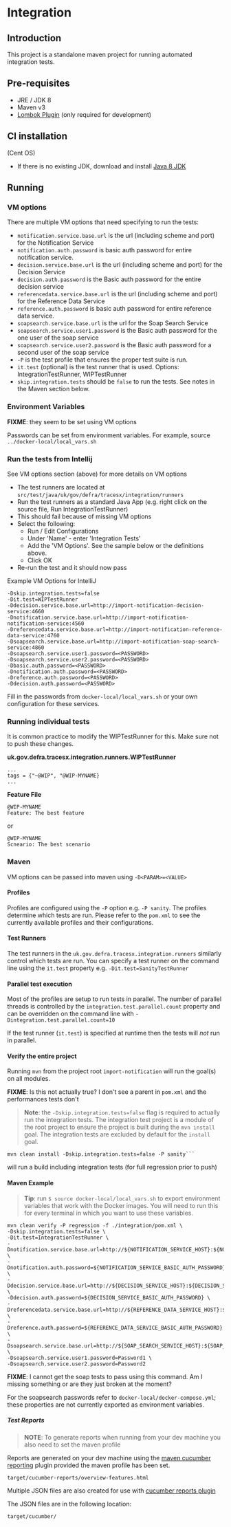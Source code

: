 # Integration

## Introduction

This project is a standalone maven project for running automated integration tests.

## Pre-requisites

- JRE / JDK 8
- Maven v3
- [Lombok Plugin](https://plugins.jetbrains.com/plugin/6317-lombok-plugin) (only required for development)

## CI installation

(Cent OS)

- If there is no existing JDK, download and install 
  [Java 8 JDK](http://www.oracle.com/technetwork/java/javase/install-linux-64-rpm-138254.html)

## Running

### VM options

There are multiple VM options that need specifying to run the tests:

- `notification.service.base.url` is the url (including scheme and port) for the Notification Service
- `notification.auth.password` is basic auth password for entire notification service.
- `decision.service.base.url` is the url (including scheme and port) for the Decision Service
- `decision.auth.password` is the Basic auth password for the entire decision service
- `referencedata.service.base.url` is the url (including scheme and port) for the Reference Data Service
- `reference.auth.password` is basic auth password for entire reference data service.
- `soapsearch.service.base.url` is the url for the Soap Search Service
- `soapsearch.service.user1.password` is the Basic auth password for the one user of the soap service
- `soapsearch.service.user2.password` is the Basic auth password for a second user of the soap service
- `-P` is the test profile that ensures the proper test suite is run.
- `it.test` (optional) is the test runner that is used. Options: IntegrationTestRunner, WIPTestRunner
- `skip.integration.tests` should be `false` to run the tests. See notes in the Maven section below.

### Environment Variables

**FIXME**: they seem to be set using VM options

Passwords can be set from environment variables. For example, source `../docker-local/local_vars.sh`

### Run the tests from Intellij

See VM options section (above) for more details on VM options

- The test runners are located at `src/test/java/uk/gov/defra/tracesx/integration/runners`
- Run the test runners as a standard Java App (e.g. right click on the source file, Run IntegrationTestRunner)
- This should fail because of missing VM options
- Select the following:
  - Run / Edit Configurations
  - Under 'Name' - enter 'Integration Tests'
  - Add the 'VM Options'. See the sample below or the definitions above.
  - Click OK
- Re-run the test and it should now pass

Example VM Options for IntelliJ

    -Dskip.integration.tests=false
    -Dit.test=WIPTestRunner
    -Ddecision.service.base.url=http://import-notification-decision-service:4660
    -Dnotification.service.base.url=http://import-notification-notification-service:4560
    -Dreferencedata.service.base.url=http://import-notification-reference-data-service:4760
    -Dsoapsearch.service.base.url=http://import-notification-soap-search-service:4860
    -Dsoapsearch.service.user1.password=<PASSWORD>
    -Dsoapsearch.service.user2.password=<PASSWORD>
    -Dbasic.auth.password=<PASSWORD>
    -Dnotification.auth.password=<PASSWORD>
    -Dreference.auth.password=<PASSWORD>
    -Ddecision.auth.password=<PASSWORD>

Fill in the passwords from `docker-local/local_vars.sh` or your own configuration for these services.

### Running individual tests

It is common practice to modify the WIPTestRunner for this. Make sure not to push these changes.

**uk.gov.defra.tracesx.integration.runners.WIPTestRunner**

    ...
    tags = {"~@WIP", "@WIP-MYNAME}
    ...

**Feature File**

    @WIP-MYNAME
    Feature: The best feature
    
or

    @WIP-MYNAME
    Scneario: The best scenario

### Maven

VM options can be passed into maven using `-D<PARAM>=<VALUE>`

#### Profiles

Profiles are configured using the `-P` option e.g. `-P sanity`. The profiles determine which tests
are run. Please refer to the `pom.xml` to see the currently available profiles and their configurations.

#### Test Runners

The test runners in the `uk.gov.defra.tracesx.integration.runners` similarly control which tests are
run. You can specify a test runner on the command line using the `it.test` property e.g. 
`-Dit.test=SanityTestRunner`

#### Parallel test execution

Most of the profiles are setup to run tests in parallel. The number of parallel threads is controlled
by the `integration.test.parallel.count` property and can be overridden on the command line with
 `-Dintegration.test.parallel.count=10`

If the test runner (`it.test`) is specified at runtime then the tests will *not* run in parallel.

#### Verify the entire project

Running `mvn` from the project root `import-notification` will run the goal(s) on all modules.

**FIXME**: Is this not actually true? I don't see a parent in `pom.xml` and the performances tests don't

> **Note**: the `-Dskip.integration.tests=false` flag is required to actually run the integration 
tests. The integration test project is a module of the root project to ensure the project is built 
during the `mvn install` goal. The integration tests are excluded by default for the `install` goal.

    mvn clean install -Dskip.integration.tests=false -P sanity```

will run a build including integration tests (for full regression prior to push)

#### Maven Example

> **Tip**: run `$ source docker-local/local_vars.sh` to export environment variables that work with the
Docker images. You will need to run this for every terminal in which you want to use these variables.

    mvn clean verify -P regression -f ./integration/pom.xml \
    -Dskip.integration.tests=false \
    -Dit.test=IntegrationTestRunner \
    -Dnotification.service.base.url=http://${NOTIFICATION_SERVICE_HOST}:${NOTIFICATION_SERVICE_PORT} \
    -Dnotification.auth.password=${NOTIFICATION_SERVICE_BASIC_AUTH_PASSWORD} \
    -Ddecision.service.base.url=http://${DECISION_SERVICE_HOST}:${DECISION_SERVICE_PORT} \
    -Ddecision.auth.password=${DECISION_SERVICE_BASIC_AUTH_PASSWORD} \
    -Dreferencedata.service.base.url=http://${REFERENCE_DATA_SERVICE_HOST}:${REFERENCE_DATA_SERVICE_PORT} \
    -Dreference.auth.password=${REFERENCE_DATA_SERVICE_BASIC_AUTH_PASSWORD} \
    -Dsoapsearch.service.base.url=http://${SOAP_SEARCH_SERVICE_HOST}:${SOAP_SEARCH_SERVICE_PORT} \
    -Dsoapsearch.service.user1.password=Password1 \
    -Dsoapsearch.service.user2.password=Password2

**FIXME**: I cannot get the soap tests to pass using this command. Am I missing something or are they
just broken at the moment?

For the soapsearch passwords refer to `docker-local/docker-compose.yml`; these properties are not 
currently exported as environment variables.

##### Test Reports

> **NOTE**: To generate reports when running from your dev machine you also need to set the maven profile

Reports are generated on your dev machine using the [maven cucumber reporting](https://github.com/damianszczepanik/maven-cucumber-reporting) plugin provided the maven profile has been set.

    target/cucumber-reports/overview-features.html

Multiple JSON files are also created for use with [cucumber reports plugin](https://wiki.jenkins.io/display/JENKINS/Cucumber+Reports+Plugin)

The JSON files are in the following location:

    target/cucumber/
